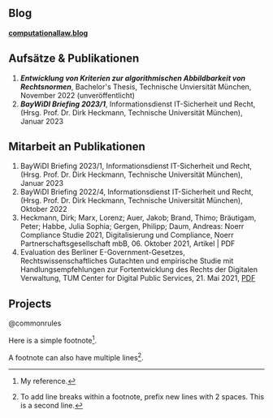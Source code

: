

## Blog
**[computationallaw.blog](https://computationallaw.blog)**

## Aufsätze & Publikationen
1. ***Entwicklung von Kriterien zur algorithmischen Abbildbarkeit von Rechtsnormen***, Bachelor's Thesis, Technische Unviersität München, November 2022 (unveröffentlicht)
2. ***BayWiDI Briefing 2023/1***, Informationsdienst IT-Sicherheit und Recht, (Hrsg. Prof. Dr. Dirk Heckmann, Technische Universität München), Januar 2023

## Mitarbeit an Publikationen
1. BayWiDI Briefing 2023/1, Informationsdienst IT-Sicherheit und Recht, (Hrsg. Prof. Dr. Dirk Heckmann, Technische Universität München), Januar 2023
2. BayWiDI Briefing 2022/4, Informationsdienst IT-Sicherheit und Recht, (Hrsg. Prof. Dr. Dirk Heckmann, Technische Universität München), Oktober 2022
3. Heckmann, Dirk; Marx, Lorenz; Auer, Jakob; Brand, Thimo; Bräutigam, Peter; Habbe, Julia Sophia; Gergen, Philipp; Daum, Andreas: Noerr Compliance Studie 2021, Digitalisierung und Compliance, Noerr Partnerschaftsgesellschaft mbB, 06. Oktober 2021, Artikel | PDF
4. Evaluation des Berliner E-Government-Gesetzes, Rechtswissenschaftliches Gutachten und empirische Studie mit Handlungsempfehlungen zur Fortentwicklung des Rechts der Digitalen Verwaltung, TUM Center for Digital Public Services, 21. Mai 2021, [PDF](https://google.com)

## Projects

@commonrules

Here is a simple footnote[^1].

A footnote can also have multiple lines[^2].

[^1]: My reference.
[^2]: To add line breaks within a footnote, prefix new lines with 2 spaces.
  This is a second line.

